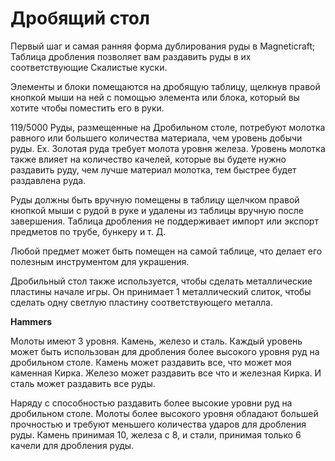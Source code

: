 # Дробящий стол

Первый шаг и самая ранняя форма дублирования руды в Magneticraft; Таблица дробления позволяет вам 
раздавить руды в их соответствующие Скалистые куски.

Элементы и блоки помещаются на дробящую таблицу, щелкнув правой кнопкой мыши на ней с помощью элемента или блока, который вы хотите
чтобы поместить его в руки.

119/5000
Руды, размещенные на Дробильном столе, потребуют молотка равного или большего количества материала, чем уровень добычи руды.
Ex. Золотая руда требует молота уровня железа. Уровень молотка также влияет на количество качелей, которые вы будете 
нужно раздавить руду, чем лучше материал молотка, тем быстрее будет раздавлена руда.

Руды должны быть вручную помещены в таблицу щелчком правой кнопкой мыши с рудой в руке и удалены из таблицы 
вручную после завершения. Таблица дробления не поддерживает импорт или экспорт предметов по трубе, бункеру и т. Д.

Любой предмет может быть помещен на самой таблице, что делает его полезным инструментом для украшения.

Дробильный стол также используется, чтобы сделать металлические пластины начале игры. 
Он принимает 1 металлический слиток, чтобы сделать одну светлую пластину соответствующего металла.

**Hammers** 

Молоты имеют 3 уровня. Камень, железо и сталь. 
Каждый уровень может быть использован для дробления более высокого уровня руд на дробильном столе. 
Камень может раздавить все, что может моя каменная Кирка. 
Железо может раздавить все что и железная Кирка.
И сталь может раздавить все руды.

Наряду с способностью раздавить более высокие уровни руд на дробильном столе. 
Молоты более высокого уровня обладают большей прочностью и требуют меньшего количества ударов для дробления руды. 
Камень принимая 10, железа с 8, и стали, принимая только 6 качели для дробления руды.